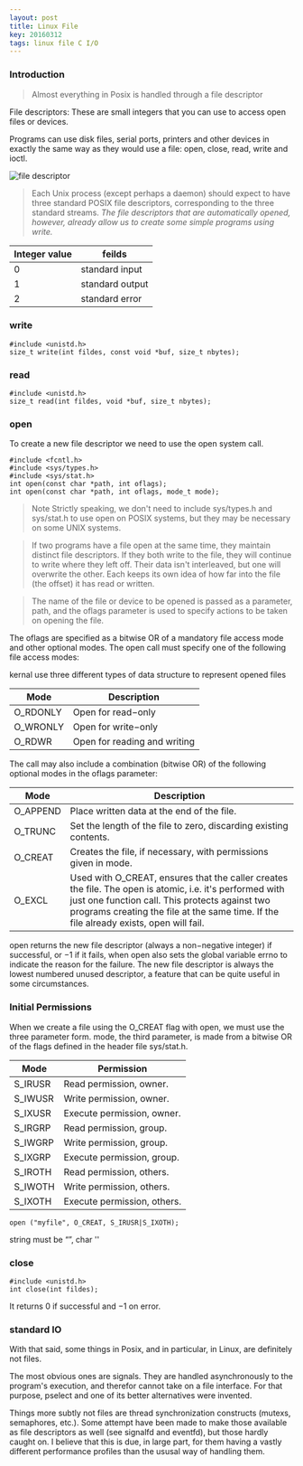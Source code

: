 ```yaml
---
layout: post
title: Linux File
key: 20160312
tags: linux file C I/O
---
```


### Introduction

> Almost everything in Posix is handled through a file descriptor

File descriptors: These are small integers that you can use to access open files or devices.

Programs can use disk files, serial ports, printers and other devices in exactly the same way as they would use a file: open, close, read, write and ioctl.

![file descriptor](https://upload.wikimedia.org/wikipedia/commons/thumb/f/f8/File_table_and_inode_table.svg/460px-File_table_and_inode_table.svg.png)

> Each Unix process (except perhaps a daemon) should expect to have three standard POSIX file descriptors, corresponding to the three standard streams. *The file descriptors that are automatically opened, however, already allow us to create some simple programs using write.*

|Integer value|feilds|
|---|---|
|0|standard input|
|1|standard output|
|2|standard error|


### write

```
#include <unistd.h>
size_t write(int fildes, const void *buf, size_t nbytes);
```

### read

```
#include <unistd.h>
size_t read(int fildes, void *buf, size_t nbytes);
```

### open

To create a new file descriptor we need to use the open system call.

```
#include <fcntl.h>
#include <sys/types.h>
#include <sys/stat.h>
int open(const char *path, int oflags);
int open(const char *path, int oflags, mode_t mode);
```

>Note Strictly speaking, we don't need to include sys/types.h and sys/stat.h to use open on POSIX systems, but they may be necessary on some UNIX systems.

> If two programs have a file open at the same time, they maintain distinct file descriptors. If they both write to the file, they will continue to write where they left off. Their data isn't interleaved, but one will overwrite the other. Each keeps its own idea of how far into the file (the offset) it has read or written.

> The name of the file or device to be opened is passed as a parameter, path, and the oflags parameter is used to specify actions to be taken on opening the file.

The oflags are specified as a bitwise OR of a mandatory file access mode and other optional modes. The open
call must specify one of the following file access modes:


kernal use three different types of data structure to represent opened files

|Mode|Description|
|---|---|
|O_RDONLY|Open for read−only|
|O_WRONLY|Open for write−only|
|O_RDWR|Open for reading and writing|

The call may also include a combination (bitwise OR) of the following optional modes in the oflags
parameter:

|Mode|Description|
|---|---|
|O_APPEND|Place written data at the end of the file.|
|O_TRUNC |Set the length of the file to zero, discarding existing contents.|
|O_CREAT|Creates the file, if necessary, with permissions given in mode.|
|O_EXCL|Used with O_CREAT, ensures that the caller creates the file. The open is atomic, i.e. it's performed with just one function call. This protects against two programs creating the file at the same time. If the file already exists, open will fail.|

open returns the new file descriptor (always a non−negative integer) if successful, or −1 if it fails, when open also sets the global variable errno to indicate the reason for the failure. The new file descriptor is always the lowest numbered unused descriptor, a feature that can be quite useful in some circumstances.

### Initial Permissions

When we create a file using the O_CREAT flag with open, we must use the three parameter form. mode, the
third parameter, is made from a bitwise OR of the flags defined in the header file sys/stat.h.

|Mode|Permission|
|---|---|
|S_IRUSR| Read permission, owner.|
|S_IWUSR| Write permission, owner.|
|S_IXUSR| Execute permission, owner.|
|S_IRGRP| Read permission, group.|
|S_IWGRP| Write permission, group.|
|S_IXGRP| Execute permission, group.|
|S_IROTH| Read permission, others.|
|S_IWOTH| Write permission, others.|
|S_IXOTH| Execute permission, others.|

```
open ("myfile", O_CREAT, S_IRUSR|S_IXOTH);
```

string must be “”, char ''


### close

```
#include <unistd.h>
int close(int fildes);
```
It returns 0 if successful and −1 on error.


### standard IO

With that said, some things in Posix, and in particular, in Linux, are definitely not files.

The most obvious ones are signals. They are handled asynchronously to the program's execution, and therefor cannot take on a file interface. For that purpose, pselect and one of its better alternatives were invented.

Things more subtly not files are thread synchronization constructs (mutexs, semaphores, etc.). Some attempt have been made to make those available as file descriptors as well (see signalfd and eventfd), but those hardly caught on. I believe that this is due, in large part, for them having a vastly different performance profiles than the ususal way of handling them.

